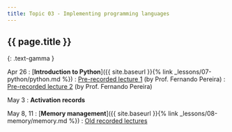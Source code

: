 ```yaml
---
title: Topic 03 - Implementing programming languages
---
```


## {{ page.title }}
{: .text-gamma }

Apr 26
: [**Introduction to Python**]({{ site.baseurl }}{% link _lessons/07-python/python.md %})
  : [Pre-recorded lecture 1](https://youtu.be/wSnCxSrHcho) (by Prof. Fernando Pereira)
  : [Pre-recorded lecture 2](https://youtu.be/0eJk49Qqvxk) (by Prof. Fernando Pereira)

May 3
: **Activation records**

May 8, 11
: [**Memory management**]({{ site.baseurl }}{% link _lessons/08-memory/memory.md %})
  : [Old recorded lectures](https://www.youtube.com/playlist?list=PLeIbBi3CwMZxEik6SHGVkc1x1VtTJBsaR)
